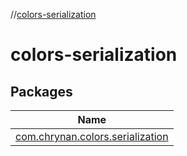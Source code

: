 //[colors-serialization](index.md)



# colors-serialization  


## Packages  
  
|  Name | 
|---|
| <a name="com.chrynan.colors.serialization////PointingToDeclaration/"></a>[com.chrynan.colors.serialization](colors-serialization/com.chrynan.colors.serialization/index.md)|


